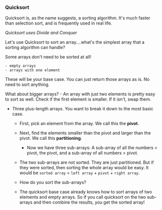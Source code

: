 ### Quicksort

Quicksort is, as the name suggests, a sorting algorithm. It's much faster than selection sort, and is frequently used in real life. 

_Quicksort uses Divide and Conquer_

Let's use Quicksort to sort an array....what's the simplest array that a sorting algorithm can handle? 

Some arrays don't need to be sorted at all! 

    - empty arrays
    - arrays with one element

These will be your base case. You can just return those arrays as is. No need to sort anything. 

What about bigger arrays? 
    - An array with just two elements is pretty easy to sort as well. Check if the first element is smaller. If it isn't, swap them. 

-  Three plus-length arrays. You want to break it down to the most basic case. 
    - First, pick an element from the array. We call this the __pivot__. 
    - Next, find the elements smaller than the pivot and larger than the pivot. We call this __partitioning__. 
        * Now we have three sub-arrays:  A sub-array of all the numbers < pivot, the pivot, and a sub-array of all numbers > pivot. 

    - The two sub-arrays are not sorted. They are just partitioned. But if they were sorted, then sorting the whole array would be easy. It would be `sorted array` = `left array` + `pivot` + `right array`. 
    
    - How do you sort the sub-arrays? 
    * The quicksort base case already knows how to sort arrays of two elements and empty arrays. So if you call quicksort on the two sub-arrays and then combine the results, you get the sorted array!
    